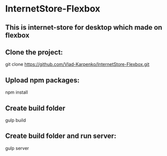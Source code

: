 # InternetStore-Flexbox

## This is internet-store for desktop which made on flexbox

## Clone the project:

git clone https://github.com/Vlad-Karpenko/InternetStore-Flexbox.git

## Upload npm packages:

npm install

## Create build folder

gulp build

## Create build folder and run server:

gulp server
